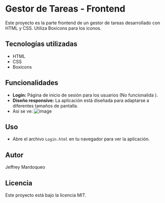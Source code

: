 # Gestor de Tareas - Frontend

Este proyecto es la parte frontend de un gestor de tareas desarrollado con HTML y CSS. Utiliza Boxicons para los iconos.

## Tecnologías utilizadas

- HTML
- CSS
- Boxicons

## Funcionalidades

- **Login:** Página de inicio de sesión para los usuarios (No funcionalida ).
- **Diseño responsive:** La aplicación está diseñada para adaptarse a diferentes tamaños de pantalla.
- Asi se ve:
![image](assets/36db9396-e824-4499-8956-9b299a09c58c.png)


## Uso

- Abre el archivo `Login.html` en tu navegador para ver la aplicación.

## Autor

Jeffrey Mardoqueo

## Licencia

Este proyecto está bajo la licencia MIT.
